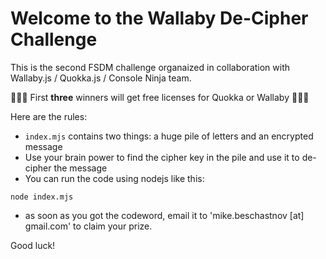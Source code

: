 # Welcome to the Wallaby De-Cipher Challenge

This is the second FSDM challenge organaized in collaboration with Wallaby.js / Quokka.js / Console Ninja team.

🎁🎁🎁 First **three** winners will get free licenses for Quokka or Wallaby 🎁🎁🎁

Here are the rules:
- `index.mjs` contains two things: a huge pile of letters and an encrypted message
- Use your brain power to find the cipher key in the pile and use it to de-cipher the message
- You can run the code using nodejs like this:
```shell
node index.mjs
```
- as soon as you got the codeword, email it to 'mike.beschastnov \[at] gmail.com' to claim your prize.

Good luck!